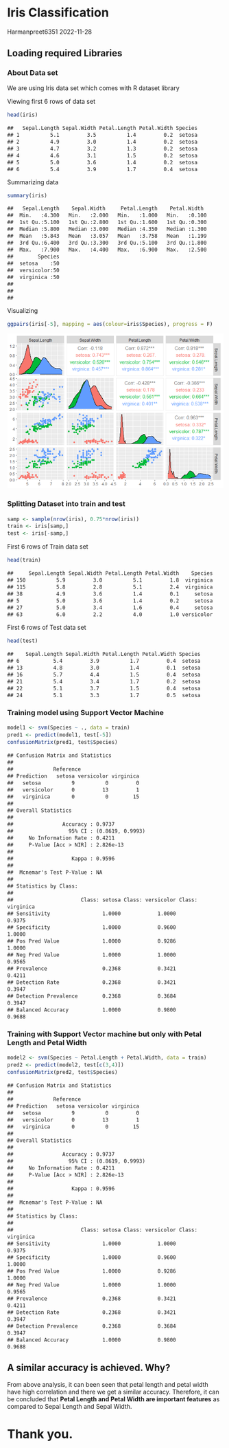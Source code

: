 Iris Classification
================
Harmanpreet6351
2022-11-28

## Loading required Libraries

### About Data set

We are using Iris data set which comes with R dataset library

Viewing first 6 rows of data set

``` r
head(iris)
```

    ##   Sepal.Length Sepal.Width Petal.Length Petal.Width Species
    ## 1          5.1         3.5          1.4         0.2  setosa
    ## 2          4.9         3.0          1.4         0.2  setosa
    ## 3          4.7         3.2          1.3         0.2  setosa
    ## 4          4.6         3.1          1.5         0.2  setosa
    ## 5          5.0         3.6          1.4         0.2  setosa
    ## 6          5.4         3.9          1.7         0.4  setosa

Summarizing data

``` r
summary(iris)
```

    ##   Sepal.Length    Sepal.Width     Petal.Length    Petal.Width   
    ##  Min.   :4.300   Min.   :2.000   Min.   :1.000   Min.   :0.100  
    ##  1st Qu.:5.100   1st Qu.:2.800   1st Qu.:1.600   1st Qu.:0.300  
    ##  Median :5.800   Median :3.000   Median :4.350   Median :1.300  
    ##  Mean   :5.843   Mean   :3.057   Mean   :3.758   Mean   :1.199  
    ##  3rd Qu.:6.400   3rd Qu.:3.300   3rd Qu.:5.100   3rd Qu.:1.800  
    ##  Max.   :7.900   Max.   :4.400   Max.   :6.900   Max.   :2.500  
    ##        Species  
    ##  setosa    :50  
    ##  versicolor:50  
    ##  virginica :50  
    ##                 
    ##                 
    ## 

Visualizing

``` r
ggpairs(iris[-5], mapping = aes(colour=iris$Species), progress = F)
```

![](IrisClassification_files/figure-gfm/unnamed-chunk-4-1.png)<!-- -->

### Splitting Dataset into train and test

``` r
samp <- sample(nrow(iris), 0.75*nrow(iris))
train <- iris[samp,]
test <- iris[-samp,]
```

First 6 rows of Train data set

``` r
head(train)
```

    ##     Sepal.Length Sepal.Width Petal.Length Petal.Width    Species
    ## 150          5.9         3.0          5.1         1.8  virginica
    ## 115          5.8         2.8          5.1         2.4  virginica
    ## 38           4.9         3.6          1.4         0.1     setosa
    ## 5            5.0         3.6          1.4         0.2     setosa
    ## 27           5.0         3.4          1.6         0.4     setosa
    ## 63           6.0         2.2          4.0         1.0 versicolor

First 6 rows of Test data set

``` r
head(test)
```

    ##    Sepal.Length Sepal.Width Petal.Length Petal.Width Species
    ## 6           5.4         3.9          1.7         0.4  setosa
    ## 13          4.8         3.0          1.4         0.1  setosa
    ## 16          5.7         4.4          1.5         0.4  setosa
    ## 21          5.4         3.4          1.7         0.2  setosa
    ## 22          5.1         3.7          1.5         0.4  setosa
    ## 24          5.1         3.3          1.7         0.5  setosa

### Training model using Support Vector Machine

``` r
model1 <- svm(Species ~ ., data = train)
pred1 <- predict(model1, test[-5])
confusionMatrix(pred1, test$Species)
```

    ## Confusion Matrix and Statistics
    ## 
    ##             Reference
    ## Prediction   setosa versicolor virginica
    ##   setosa          9          0         0
    ##   versicolor      0         13         1
    ##   virginica       0          0        15
    ## 
    ## Overall Statistics
    ##                                           
    ##                Accuracy : 0.9737          
    ##                  95% CI : (0.8619, 0.9993)
    ##     No Information Rate : 0.4211          
    ##     P-Value [Acc > NIR] : 2.826e-13       
    ##                                           
    ##                   Kappa : 0.9596          
    ##                                           
    ##  Mcnemar's Test P-Value : NA              
    ## 
    ## Statistics by Class:
    ## 
    ##                      Class: setosa Class: versicolor Class: virginica
    ## Sensitivity                 1.0000            1.0000           0.9375
    ## Specificity                 1.0000            0.9600           1.0000
    ## Pos Pred Value              1.0000            0.9286           1.0000
    ## Neg Pred Value              1.0000            1.0000           0.9565
    ## Prevalence                  0.2368            0.3421           0.4211
    ## Detection Rate              0.2368            0.3421           0.3947
    ## Detection Prevalence        0.2368            0.3684           0.3947
    ## Balanced Accuracy           1.0000            0.9800           0.9688

### Training with Support Vector machine but only with Petal Length and Petal Width

``` r
model2 <- svm(Species ~ Petal.Length + Petal.Width, data = train)
pred2 <- predict(model2, test[c(3,4)])
confusionMatrix(pred2, test$Species)
```

    ## Confusion Matrix and Statistics
    ## 
    ##             Reference
    ## Prediction   setosa versicolor virginica
    ##   setosa          9          0         0
    ##   versicolor      0         13         1
    ##   virginica       0          0        15
    ## 
    ## Overall Statistics
    ##                                           
    ##                Accuracy : 0.9737          
    ##                  95% CI : (0.8619, 0.9993)
    ##     No Information Rate : 0.4211          
    ##     P-Value [Acc > NIR] : 2.826e-13       
    ##                                           
    ##                   Kappa : 0.9596          
    ##                                           
    ##  Mcnemar's Test P-Value : NA              
    ## 
    ## Statistics by Class:
    ## 
    ##                      Class: setosa Class: versicolor Class: virginica
    ## Sensitivity                 1.0000            1.0000           0.9375
    ## Specificity                 1.0000            0.9600           1.0000
    ## Pos Pred Value              1.0000            0.9286           1.0000
    ## Neg Pred Value              1.0000            1.0000           0.9565
    ## Prevalence                  0.2368            0.3421           0.4211
    ## Detection Rate              0.2368            0.3421           0.3947
    ## Detection Prevalence        0.2368            0.3684           0.3947
    ## Balanced Accuracy           1.0000            0.9800           0.9688

## A similar accuracy is achieved. Why?

From above analysis, it can been seen that petal length and petal width
have high correlation and there we get a similar accuracy. Therefore, it
can be concluded that **Petal Length and Petal Width are important
features** as compared to Sepal Length and Sepal Width.

# Thank you.
